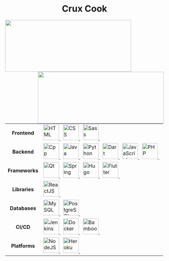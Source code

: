 <h1 align="center">Crux Cook</h1>

<img 
    align="left"
    height='165'
    width='400'
    src="https://github-readme-stats.vercel.app/api?username=cruxcook&show_icons=true&hide_border=true&hide_title=true&theme=transparent"
/>
<img 
    align="right"
    height='165'
    width='400'
    src="https://github-readme-stats.vercel.app/api/top-langs/?username=cruxcook&layout=compact&hide_border=true&hide_title=true&theme=transparent"
/>

<table>
    <tr>
        <td align="center"><b>Frontend</b></td>
        <td>
            <a href="https://www.w3schools.com/html/">
                <img
                    src="https://cdn.jsdelivr.net/gh/devicons/devicon/icons/html5/html5-original.svg"
                    alt="HTML"
                    width="50" height="50"
                />
            </a> &nbsp;
            <a href="https://www.w3schools.com/css/">
                <img
                    src="https://cdn.jsdelivr.net/gh/devicons/devicon/icons/css3/css3-original.svg"
                    alt="CSS"
                    width="50" height="50"
                />
            </a> &nbsp;
            <a href="https://sass-lang.com/">
                <img  
                    src="https://cdn.jsdelivr.net/gh/devicons/devicon/icons/sass/sass-original.svg"
                    alt="Sass"
                    width="50" height="50"
                />
            </a> &nbsp;
            <!-- 
            <a href="">
                <img  
                    src="" 
                    alt="" 
                    width="50" height="50"
                />
            </a> &nbsp;
            -->
        </td>
    </tr>
    <tr>
        <td align="center"><b>Backend</b></td>
        <td>
            <a href="https://cplusplus.com/doc/tutorial/">
                <img  
                    src="https://cdn.jsdelivr.net/gh/devicons/devicon/icons/cplusplus/cplusplus-original.svg"
                    alt="Cpp"
                    width="50" height="50"
                />
            </a> &nbsp;
            <a href="https://www.w3schools.com/java/java_intro.asp">
                <img  
                    src="https://cdn.jsdelivr.net/gh/devicons/devicon/icons/java/java-original.svg"
                    alt="Java"
                    width="50" height="50"
                />
            </a> &nbsp;
            <a href="https://www.python.org/">
                <img  
                    src="https://cdn.jsdelivr.net/gh/devicons/devicon/icons/python/python-original.svg"
                    alt="Python"
                    width="50" height="50"
                    />
            </a> &nbsp;
            <a href="https://dart.dev/">
                <img  
                    src="https://cdn.jsdelivr.net/gh/devicons/devicon/icons/dart/dart-original.svg"
                    alt="Dart"
                    width="50" height="50"
                />
            </a> &nbsp;
            <a href="https://www.javascript.com/">
                <img
                    src="https://cdn.jsdelivr.net/gh/devicons/devicon/icons/javascript/javascript-original.svg"
                    alt="JavaScript"
                    width="50" height="50"
                />
            </a> &nbsp;
            <a href="https://www.php.net/">
                <img  
                    src="https://cdn.jsdelivr.net/gh/devicons/devicon/icons/php/php-plain.svg"
                    alt="PHP"
                    width="50" height="50"
                />
            </a> &nbsp;
        </td>
    </tr>
    <tr>
        <td align="center"><b>Frameworks</b></td>
        <td>
            <a href="https://www.qt.io/">
                <img
                    src="https://cdn.jsdelivr.net/gh/devicons/devicon/icons/qt/qt-original.svg"
                    alt="Qt"
                    width="50" height="50"
                />
            </a> &nbsp;
            <a href="https://spring.io/">
                <img
                    src="https://cdn.jsdelivr.net/gh/devicons/devicon/icons/spring/spring-original.svg"
                    alt="Spring"
                    width="50" height="50"
                />
            </a> &nbsp;
            <a href="https://gohugo.io/">
                <img  
                    src="https://cdn.jsdelivr.net/gh/devicons/devicon/icons/hugo/hugo-original.svg"
                    alt="Hugo"
                    width="50" height="50"
                />
            </a> &nbsp;
            <a href="https://flutter.dev/">
                <img  
                    src="https://cdn.jsdelivr.net/gh/devicons/devicon/icons/flutter/flutter-original.svg"
                    alt="Flutter"
                    width="50" height="50"
                />
            </a> &nbsp;
        </td>
    </tr>
    <tr>
        <td align="center"><b>Libraries</b></td>
        <td>
            <a href="https://reactjs.org/">
                <img
                    src="https://cdn.jsdelivr.net/gh/devicons/devicon/icons/react/react-original.svg"
                    alt="ReactJS"
                    width="50" height="50"
                />
            </a> &nbsp;
        </td>
    </tr>
    <tr>
        <td align="center"><b>Databases</b></td>
        <td>
            <a href="https://www.mysql.com/">
                <img  
                    src="https://cdn.jsdelivr.net/gh/devicons/devicon/icons/mysql/mysql-original.svg"
                    alt="MySQL"
                    width="50" height="50"
                />
            </a> &nbsp;
            <a href="https://www.postgresql.org/">
                <img  
                    src="https://cdn.jsdelivr.net/gh/devicons/devicon/icons/postgresql/postgresql-original.svg"
                    alt="PostgreSQL"
                    width="50" height="50"
                />
            </a> &nbsp;
        </td>
    </tr>
    <tr>
        <td align="center"><b>CI/CD</b></td>
        <td>
            <a href="https://www.jenkins.io/">
                <img  
                    src="https://cdn.jsdelivr.net/gh/devicons/devicon/icons/jenkins/jenkins-original.svg"
                    alt="Jenkins"
                    width="50" height="50"
                />
            </a> &nbsp; 
            <a href="https://www.docker.com/">
                <img  
                    src="https://cdn.jsdelivr.net/gh/devicons/devicon/icons/docker/docker-original.svg"
                    alt="Docker"
                    width="50" height="50"
                />
            </a> &nbsp;
            <a href="https://www.atlassian.com/software/bamboo">
                <img  
                    src="https://cdn.jsdelivr.net/gh/devicons/devicon/icons/bamboo/bamboo-original.svg"
                    alt="Bamboo"
                    width="50" height="50"
                />
            </a> &nbsp;
        </td>
    </tr>
    <tr>
        <td align="center"><b>Platforms</b></td>
        <td>
            <a href="https://nodejs.org/en/">
                <img  
                    src="https://cdn.jsdelivr.net/gh/devicons/devicon/icons/nodejs/nodejs-original.svg"
                    alt="NodeJS"
                    width="50" height="50"
                />
            </a> &nbsp; 
            <a href="https://www.heroku.com/">
                <img  
                    src="https://cdn.jsdelivr.net/gh/devicons/devicon/icons/heroku/heroku-original.svg"
                    alt="Heroku"
                    width="50" height="50"
                />
            </a> &nbsp;
        </td>
    </tr>
</table>